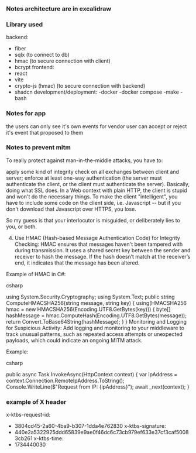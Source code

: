 ### Notes architecture are in excalidraw


### Library used
backend:
- fiber
- sqlx (to connect to db)
- hmac (to secure connection with client)
- bcrypt
frontend:
- react
- vite
- crypto-js (hmac) (to secure connection with backend)
- shadcn
development/deployment:
-docker
-docker compose
-make
-bash

### Notes for app
the users can only see it's own events
for vendor user can accept or reject it's event that proposed to them


### Notes to prevent mitm
To really protect against man-in-the-middle attacks, you have to:

apply some kind of integrity check on all exchanges between client and server;
enforce at least one-way authentication (the server must authenticate the client, or the client must authenticate the server).
Basically, doing what SSL does. In a Web context with plain HTTP, the client is stupid and won't do the necessary things. To make the client "intelligent", you have to include some code on the client side, i.e. Javascript -- but if you don't download that Javascript over HTTPS, you lose.

So my guess is that your interlocutor is misguided, or deliberately lies to you, or both.

4. Use HMAC (Hash-based Message Authentication Code) for Integrity Checking:
HMAC ensures that messages haven't been tampered with during transmission. It uses a shared secret key between the sender and receiver to hash the message. If the hash doesn’t match at the receiver’s end, it indicates that the message has been altered.

Example of HMAC in C#:

csharp

using System.Security.Cryptography;
using System.Text;
public string ComputeHMACSHA256(string message, string key) {
  using(HMACSHA256 hmac = new HMACSHA256(Encoding.UTF8.GetBytes(key))) {
    byte[] hashMessage = hmac.ComputeHash(Encoding.UTF8.GetBytes(message));
    return Convert.ToBase64String(hashMessage);
  }
}
Monitoring and Logging for Suspicious Activity:
Add logging and monitoring to your middleware to track unusual patterns, such as repeated access attempts or unexpected payloads, which could indicate an ongoing MITM attack.

Example:

csharp

public async Task InvokeAsync(HttpContext context) {
  var ipAddress = context.Connection.RemoteIpAddress.ToString();
  Console.WriteLine($"Request from IP: {ipAddress}");
  await _next(context);
}



### example of X header
x-ktbs-request-id:
- 3804cd45-2a60-4ba9-b307-1dda4e762830
x-ktbs-signature:
- 440e2a5322925ddd65839e9ae0f46dc6c73cb979ef633e37cf3caf50083cb261
x-ktbs-time:
- 1734440030



